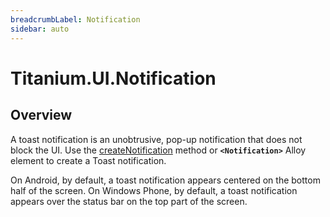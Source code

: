 ```yaml
---
breadcrumbLabel: Notification
sidebar: auto
---
```


# Titanium.UI.Notification

<ProxySummary/>

## Overview

A toast notification is an unobtrusive, pop-up notification that does not
block the UI. Use the [createNotification](Titanium.UI.createNotification) method or **`<Notification>`** Alloy element 
to create a Toast notification.

On Android, by default, a toast notification appears centered on the bottom half of the screen.
On Windows Phone, by default, a toast notification appears over the status bar on the top part
of the screen.

<ApiDocs/>
